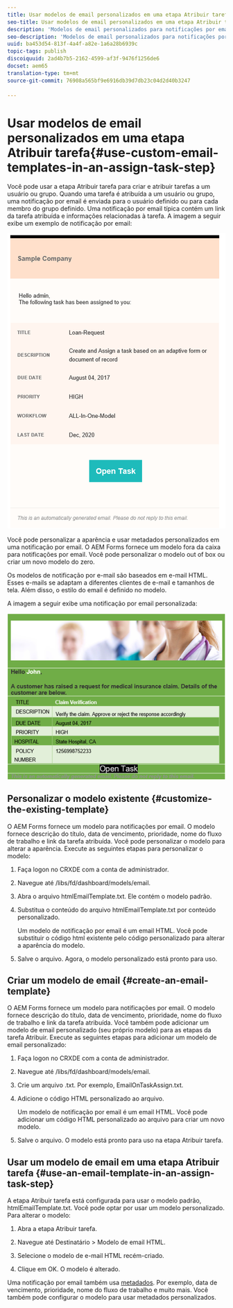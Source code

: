 ```yaml
---
title: Usar modelos de email personalizados em uma etapa Atribuir tarefa
seo-title: Usar modelos de email personalizados em uma etapa Atribuir tarefa
description: 'Modelos de email personalizados para notificações por email de fluxo de trabalho de formulários '
seo-description: 'Modelos de email personalizados para notificações por email de fluxo de trabalho de formulários '
uuid: ba453d54-813f-4a4f-a82e-1a6a28b6939c
topic-tags: publish
discoiquuid: 2ad4b7b5-2162-4599-af3f-9476f1256de6
docset: aem65
translation-type: tm+mt
source-git-commit: 76908a565bf9e6916db39d7db23c04d2d40b3247

---
```



# Usar modelos de email personalizados em uma etapa Atribuir tarefa{#use-custom-email-templates-in-an-assign-task-step}

Você pode usar a etapa Atribuir tarefa para criar e atribuir tarefas a um usuário ou grupo. Quando uma tarefa é atribuída a um usuário ou grupo, uma notificação por email é enviada para o usuário definido ou para cada membro do grupo definido. Uma notificação por email típica contém um link da tarefa atribuída e informações relacionadas à tarefa. A imagem a seguir exibe um exemplo de notificação por email:

![Notificação por e-mail com modelo fora da caixa](do-not-localize/default_email_template_new.png)

Você pode personalizar a aparência e usar metadados personalizados em uma notificação por email. O AEM Forms fornece um modelo fora da caixa para notificações por email. Você pode personalizar o modelo out of box ou criar um novo modelo do zero.

Os modelos de notificação por e-mail são baseados em e-mail [](https://en.wikipedia.org/wiki/HTML_email)HTML. Esses e-mails se adaptam a diferentes clientes de e-mail e tamanhos de tela. Além disso, o estilo do email é definido no modelo.

A imagem a seguir exibe uma notificação por email personalizada:

![Notificação por email usando modelo personalizado](do-not-localize/customized-email.png)

## Personalizar o modelo existente {#customize-the-existing-template}

O AEM Forms fornece um modelo para notificações por email. O modelo fornece descrição do título, data de vencimento, prioridade, nome do fluxo de trabalho e link da tarefa atribuída. Você pode personalizar o modelo para alterar a aparência. Execute as seguintes etapas para personalizar o modelo:

1. Faça logon no CRXDE com a conta de administrador.

1. Navegue até /libs/fd/dashboard/models/email.

1. Abra o arquivo htmlEmailTemplate.txt. Ele contém o modelo padrão.

1. Substitua o conteúdo do arquivo htmlEmailTemplate.txt por conteúdo personalizado.

   Um modelo de notificação por email é um email [](https://en.wikipedia.org/wiki/HTML_email)HTML. Você pode substituir o código html existente pelo código personalizado para alterar a aparência do modelo.

1. Salve o arquivo. Agora, o modelo personalizado está pronto para uso.

## Criar um modelo de email {#create-an-email-template}

O AEM Forms fornece um modelo para notificações por email. O modelo fornece descrição do título, data de vencimento, prioridade, nome do fluxo de trabalho e link da tarefa atribuída. Você também pode adicionar um modelo de email personalizado (seu próprio modelo) para as etapas da tarefa Atribuir. Execute as seguintes etapas para adicionar um modelo de email personalizado:

1. Faça logon no CRXDE com a conta de administrador.

1. Navegue até /libs/fd/dashboard/models/email.

1. Crie um arquivo .txt. Por exemplo, EmailOnTaskAssign.txt.

1. Adicione o código HTML personalizado ao arquivo.

   Um modelo de notificação por email é um email [](https://en.wikipedia.org/wiki/HTML_email)HTML. Você pode adicionar um código HTML personalizado ao arquivo para criar um novo modelo.

1. Salve o arquivo. O modelo está pronto para uso na etapa Atribuir tarefa.

## Usar um modelo de email em uma etapa Atribuir tarefa {#use-an-email-template-in-an-assign-task-step}

A etapa Atribuir tarefa está configurada para usar o modelo padrão, htmlEmailTemplate.txt. Você pode optar por usar um modelo personalizado. Para alterar o modelo:

1. Abra a etapa Atribuir tarefa.

1. Navegue até Destinatário > Modelo de email HTML.

1. Selecione o modelo de e-mail HTML recém-criado.

1. Clique em OK. O modelo é alterado.

Uma notificação por email também usa [metadados](../../forms/using/use-metadata-in-email-notifications.md). Por exemplo, data de vencimento, prioridade, nome do fluxo de trabalho e muito mais. Você também pode configurar o modelo para usar metadados [](../../forms/using/use-metadata-in-email-notifications.md#using-custom-metadata-in-an-email-notification)personalizados.
